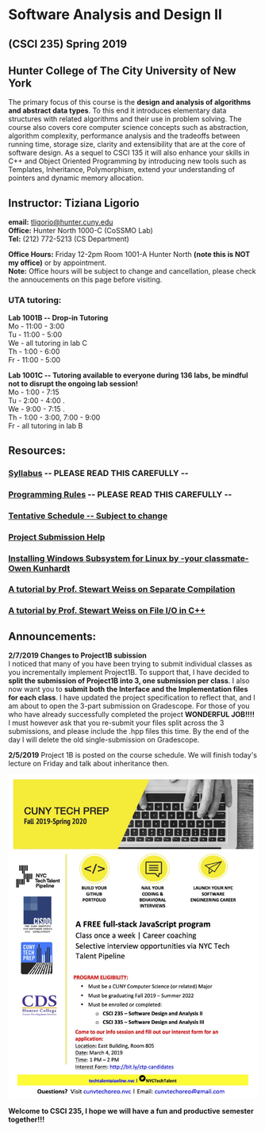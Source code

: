 # Software Analysis and Design II 
## (CSCI 235) Spring 2019  
## Hunter College of The City University of New York

The primary focus of this course is the **design and analysis of algorithms and abstract data types**. To this end it introduces elementary data structures with related algorithms and their use in problem solving. The course also covers core computer science concepts such as abstraction, algorithm complexity, performance analysis and the tradeoffs between running time, storage size, clarity and extensibility that are at the core of software design. As a sequel to CSCI 135 it will also enhance your skills in C++ and Object Oriented Programming by introducing new tools such as Templates, Inheritance, Polymorphism, extend your understanding of pointers and dynamic memory allocation.

## Instructor: Tiziana Ligorio
**email:** tligorio@hunter.cuny.edu    
**Office:** Hunter North 1000-C (CoSSMO Lab)   
**Tel:** (212) 772-5213 (CS Department)

**Office Hours:** Friday 12-2pm Room 1001-A Hunter North **(note this is NOT my office)** or by appointment.  
**Note:** Office hours will be subject to change and cancellation, please check the annoucements on this page before visiting.
  
  
### UTA tutoring: 
**Lab 1001B -- Drop-in Tutoring**   
Mo - 11:00 - 3:00  
Tu - 11:00 - 5:00  
We - all tutoring in lab C  
Th - 1:00 - 6:00  
Fr - 11:00 - 5:00

**Lab 1001C -- Tutoring available to everyone during 136 labs, be mindful not to disrupt the ongoing lab session!**       
Mo - 1:00 - 7:15    
Tu - 2:00 - 4:00 .   
We - 9:00 - 7:15 .   
Th - 1:00 - 3:00, 7:00 - 9:00    
Fr - all tutoring in lab B


## Resources:

### [Syllabus](documents/CSCI235_Spring2019_Syllabus.pdf)   **-- PLEASE READ THIS CAREFULLY --**


### [Programming Rules](documents/CSCI235_Spring2019_ProgrammingRules.pdf) **-- PLEASE READ THIS CAREFULLY --**

### [Tentative Schedule -- Subject to change](Spring2019_schedule.md)  

### [Project Submission Help](gradescope_help.md)

### [Installing Windows Subsystem for Linux by -your classmate- Owen Kunhardt](documents/Installing_WSL.pdf)

### [A tutorial by Prof. Stewart Weiss on Separate Compilation](http://www.compsci.hunter.cuny.edu/~sweiss/resources/separateCompilation.pdf)

### [A tutorial by Prof. Stewart Weiss on File I/O in C++](http://www.compsci.hunter.cuny.edu/~sweiss/resources/fileIO.pdf)

## Announcements:

**2/7/2019 Changes to Project1B subission**   
I noticed that many of you have been trying to submit individual classes as you incrementally implement Project1B. To support that, I have decided to **split the submission of Project1B into 3, one submission per class**. I also now want you to **submit both the Interface and the Implementation files for each class**.
I have updated the project specification to reflect that, and I am about to open the 3-part submission on Gradescope.
For those of you who have already successfully completed the project **WONDERFUL JOB!!!!** I must however ask that you re-submit your files split across the 3 submissions, and please include the .hpp files this time.
By the end of the day I will delete the old single-submission on Gradescope.

**2/5/2019** Project 1B is posted on the course schedule. We will finish today's lecture on Friday and talk about inheritance then. 

![CunyTechPrep](images/Hunter-College-Flyer.jpg)

**Welcome to CSCI 235, I hope we will have a fun and productive semester together!!!** 
